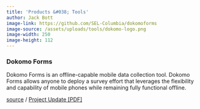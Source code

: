 ```yaml
---
title: 'Products &#038; Tools'
author: Jack Bott
image-link: https://github.com/SEL-Columbia/dokomoforms
image-source: /assets/uploads/tools/dokomo-logo.png
image-width: 250
image-height: 112
---
```



<h3>
  Dokomo Forms
</h3>

Dokomo Forms is an offline-capable mobile data collection tool. Dokomo Forms
allows anyone to deploy a survey effort that leverages the flexibility and
capability of mobile phones while remaining fully functional offline.

<a href="https://github.com/SEL-Columbia/dokomoforms" target="blank">source</a> / <a href="/assets/uploads/blog/2017/qsel-project-updates/qSEL-Dokomoforms-Brochure-2017.pdf">Project Update [PDF]</a>

